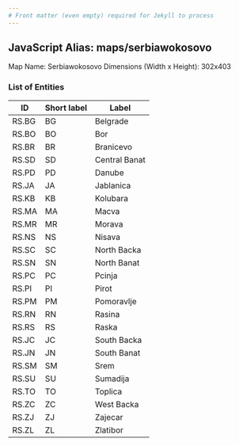 ```yaml
---
# Front matter (even empty) required for Jekyll to process
---
```


## JavaScript Alias: maps/serbiawokosovo

Map Name: Serbiawokosovo
Dimensions (Width x Height): 302x403





### List of Entities

ID | Short label | Label
---|---|---|
RS.BG|BG|Belgrade
RS.BO|BO|Bor
RS.BR|BR|Branicevo
RS.SD|SD|Central Banat
RS.PD|PD|Danube
RS.JA|JA|Jablanica
RS.KB|KB|Kolubara
RS.MA|MA|Macva
RS.MR|MR|Morava
RS.NS|NS|Nisava
RS.SC|SC|North Backa
RS.SN|SN|North Banat
RS.PC|PC|Pcinja
RS.PI|PI|Pirot
RS.PM|PM|Pomoravlje
RS.RN|RN|Rasina
RS.RS|RS|Raska
RS.JC|JC|South Backa
RS.JN|JN|South Banat
RS.SM|SM|Srem
RS.SU|SU|Sumadija
RS.TO|TO|Toplica
RS.ZC|ZC|West Backa
RS.ZJ|ZJ|Zajecar
RS.ZL|ZL|Zlatibor

